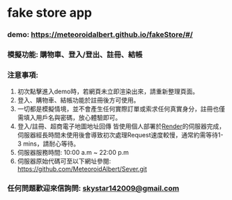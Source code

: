 # fake store app
### demo: https://meteoroidalbert.github.io/fakeStore/#/
### 模擬功能: 購物車、登入/登出、註冊、結帳
### 注意事項:
 1. 初次點擊進入demo時，若網頁未立即渲染出來，請重新整理頁面。
 2. 登入、購物車、結帳功能於註冊後方可使用。
 4. 一切都是模擬情境，並不會產生任何實際訂單或索求任何真實身分，註冊也僅需填入用戶名與密碼，放心體驗即可。
 6. 登入/註冊、超商電子地圖地址回傳 皆使用個人部署於[Render](https://render.com/)的伺服器完成，伺服器經長時間未使用後會導致初次處理Request速度較慢，通常約需等待1-3 mins，請耐心等待。
 7. 伺服器服務時間: 10:00 a.m ~ 22:00 p.m
 8. 伺服器原始代碼可至以下網址參閱: https://github.com/MeteoroidAlbert/Sever.git
### 任何問題歡迎來信詢問: skystar142009@gmail.com
